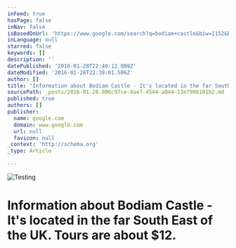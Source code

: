 ```yaml
---
inFeed: true
hasPage: false
inNav: false
isBasedOnUrl: 'https://www.google.com/search?q=bodiam+castle&biw=1152&bih=735&source=lnms&tbm=isch&sa=X&sqi=2&ved=0ahUKEwjxqoKbus3KAhWJMGMKHYsUB-0Q_AUIBigB#imgrc=Df8h6n0kXxAPIM%3A'
inLanguage: null
starred: false
keywords: []
description: ''
datePublished: '2016-01-28T22:40:12.089Z'
dateModified: '2016-01-28T22:39:01.506Z'
author: []
title: "Information about Bodiam Castle - It's located in the far South East of the UK. Tours are about $12."
sourcePath: _posts/2016-01-28-906c97ce-8ae7-4544-a044-13e7986101b2.md
published: true
authors: []
publisher:
  name: google.com
  domain: www.google.com
  url: null
  favicon: null
_context: 'http://schema.org'
_type: Article

---
```

![Testing](https://s3-us-west-2.amazonaws.com/the-grid-img/p/9622731c5fa1d52ed61dc5729713598edafb5d65.jpg)

# Information about Bodiam Castle - It's located in the far South East of the UK. Tours are about $12\.